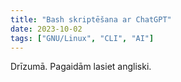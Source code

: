 ```yaml
---
title: "Bash skriptēšana ar ChatGPT"
date: 2023-10-02
tags: ["GNU/Linux", "CLI", "AI"]
---
```

Drīzumā. Pagaidām lasiet angliski.


